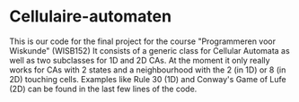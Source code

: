 # Cellulaire-automaten

This is our code for the final project for the course "Programmeren voor Wiskunde" (WISB152)
It consists of a generic class for Cellular Automata as well as two subclasses for 1D and 2D CAs.
At the moment it only really works for CAs with 2 states and a neighbourhood with the 2 (in 1D) or 8 (in 2D) touching cells.
Examples like Rule 30 (1D) and Conway's Game of Lufe (2D) can be found in the last few lines of the code.
